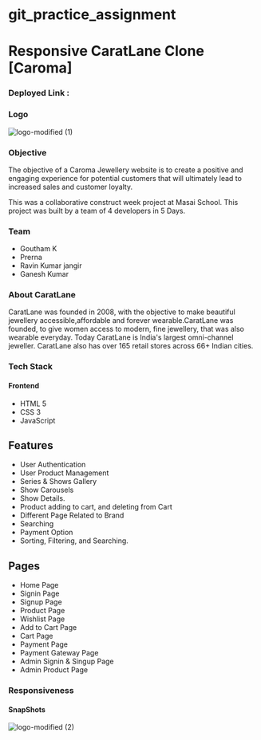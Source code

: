 # git_practice_assignment

# Responsive CaratLane Clone [Caroma]
### Deployed Link :
### Logo 
![logo-modified (1)](https://user-images.githubusercontent.com/96585116/229367170-e8084fce-79c6-4640-b62a-52c6ef77299e.png)

### Objective
The objective of a Caroma Jewellery website is to create a positive and engaging experience for potential customers that will ultimately lead to increased sales and customer loyalty.

This was a collaborative construct week project at Masai School. This project was built by a team of 4 developers in 5 Days.

### Team

- Goutham K
- Prerna 
- Ravin Kumar jangir
- Ganesh Kumar

### About CaratLane
CaratLane was founded in 2008, with the objective to make beautiful jewellery accessible,affordable and forever wearable.CaratLane was founded, to give women access to modern, fine jewellery, that was also wearable everyday.
Today CaratLane is India's largest omni-channel jeweller. CaratLane also has over 165 retail stores across 66+ Indian cities.
### Tech Stack

#### Frontend
- HTML 5 
- CSS 3
- JavaScript

## Features
- User Authentication
- User Product Management
- Series & Shows Gallery
- Show Carousels
- Show Details.
- Product adding to cart, and deleting from Cart
- Different Page Related to Brand
- Searching
- Payment Option
- Sorting, Filtering, and Searching.

## Pages
- Home Page
- Signin Page
- Signup Page
- Product Page
- Wishlist Page
- Add to Cart Page
- Cart Page
- Payment Page
- Payment Gateway Page
- Admin Signin & Singup Page
- Admin Product Page

### Responsiveness
#### SnapShots
![logo-modified (2)](https://user-images.githubusercontent.com/96585116/229367217-4b52db71-b2ca-4927-85dd-5fc7d287fa9b.png)

<!--   <img src="https://user-images.githubusercontent.com/96585116/229366064-93434ce8-9394-4715-975a-8851bd2eb703.png" /> -->

<!-- ![logo-modified](https://user-images.githubusercontent.com/96585116/229366064-93434ce8-9394-4715-975a-8851bd2eb703.png| width=200 height=200) -->
